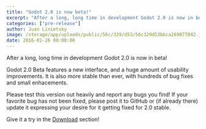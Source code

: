 ```yaml
---
title: "Godot 2.0 is now beta!"
excerpt: "After a long, long time in development Godot 2.0 is now in beta!"
categories: ["pre-release"]
author: Juan Linietsky
image: /storage/app/uploads/public/56c/329/d53/56c329d53bbca269077842.jpg
date: 2016-01-26 00:00:00
---
```


After a long, long time in development Godot 2.0 is now in beta!

Godot 2.0 Beta features a new interface, and a huge amount of usability improvements. It is also more stable than ever, with hundreds of bug fixes and small enhacements.

Please test this version out heavily and report any bugs you find! If your favorite bug has not been fixed, please post it to GitHub or (if already there) update it expressing your desire for it getting fixed for 2.0 stable.

Give it a try in the [Download](/download) section!

